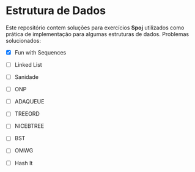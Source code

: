 # Estrutura de Dados
Este repositório contem soluções para exercícios **Spoj** utilizados como prática de implementação para algumas estruturas de dados. 
Problemas solucionados:
- [X]  Fun with Sequences
- [ ]  Linked List
- [ ]  Sanidade
- [ ]  ONP
- [ ]  ADAQUEUE
- [ ]  TREEORD
- [ ]  NICEBTREE
- [ ]  BST
- [ ]  OMWG
- [ ]  Hash It

